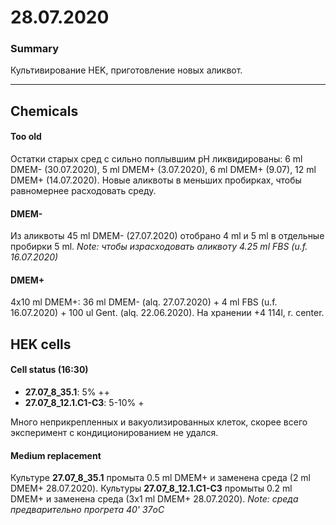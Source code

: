 28.07.2020
==========

### Summary
Культивирование HEK, приготовление новых аликвот.

---

## Chemicals
#### Too old
Остатки старых сред с сильно поплывшим pH ликвидированы: 6 ml DMEM- (30.07.2020), 5 ml DMEM+ (3.07.2020), 6 ml DMEM+ (9.07), 12 ml DMEM+ (14.07.2020).
Новые аликвоты в меньших пробирках, чтобы равномернее расходовать среду.

#### DMEM-
Из аликвоты 45 ml DMEM- (27.07.2020) отобрано 4 ml и 5 ml в отдельные пробирки 5 ml.
*Note: чтобы израсходовать аликвоту 4.25 ml FBS (u.f. 16.07.2020)*

#### DMEM+
4x10 ml DMEM+: 36 ml DMEM- (alq. 27.07.2020) + 4 ml FBS (u.f. 16.07.2020) + 100 ul Gent. (alq. 22.06.2020).
На хранении +4 114l, r. center.

## HEK cells
#### Cell status (16:30)
- **27.07_8_35.1**: 5% ++
- **27.07_8_12.1.C1-С3**: 5-10% +

Много неприкрепленных и вакуолизированных клеток, скорее всего эксперимент с кондиционированием не удался.

#### Medium replacement
Культуре **27.07_8_35.1** промыта 0.5 ml DMEM+ и заменена среда (2 ml DMEM+ 28.07.2020).
Культуры **27.07_8_12.1.С1-С3** промыты 0.2 ml DMEM+ и заменена среда (3x1 ml DMEM+ 28.07.2020).
*Note: среда предварительно прогрета 40' 37oC*